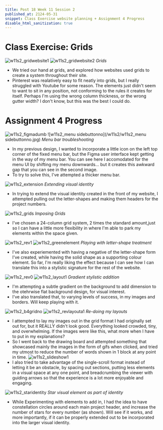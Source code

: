 ```yaml
---
title: Post 18 Week 11 Session 2
published_at: 2124-05-31
snippet: Class Exercise website planning + Assignment 4 Progress
disable_html_sanitization: true
---
```

# **Class Exercise: Grids**
![w11s2_gridwebsite1](/w11s2/w11s2_gridwebsite1.png)
![w11s2_gridwebsite2](/w11s2/w11s2_gridwebsite2.png)
*Grids*
- We tried our hand at grids, and explored how websites used grids to create a system throughout their site.
- Pinterest was realatively easy to fit neatly into grids, but I really struggled with Youtube for some reason. The elements just didn't seem to want to sit in any position, not conforming to the rules it creates for itself. Perhaps I'm using the wrong column thickness, or the wrong gutter width? I don't know, but this was the best I could do. 

# **Assignment 4 Progress**
![w11s2_figmadumb](/w11s2/w11s2_figmadumb.png)
![w11s2_menu sidebuttonno](/w11s2/w11s2_menu sidebuttonno.jpg)
*Menu bar troubleshooting*
- In my previous design, I wanted to incorporate a little icon on the left top corner of the fixed menu bar, but the Figma user interface kept getting in the way of my menu bar. You can see here I accomodated for the menu UI by shifting my menu downwards... but it creates this awkward gap that you can see in the second image. 
- To try to solve this, I've attempted a thicker menu bar.

![w11s2_extension](/w11s2/w11s2_extension.png)
*Extending visual identity*
- In trying to extend the visual identity created in the front of my website, I attempted pulling out the letter-shapes and making them headers for the project numbers. 

![w11s2_grids](/w11s2/w11s2_grids.png)
*Imposing Grids*
- I've chosen a 24-column grid system, 2 times the standard amount,just so I can have a little more flexibility in where I'm able to park my elements within the space given.

![w11s2_rev1](/w11s2/w11s2_rev1.png)
![w11s2_greenelement](/w11s2/w11s2_greenelement.png)
*Playing with letter-shape treatment*
- I've also experiemented with having a negative of the letter-shape form I've created, while having the solid shape as a supporting colour element. So far, I'm really liking the effect because I can see how I can translate this into a stylistic signature for the rest of the website.

![w11s2_rev0](/w01s2/w11s2_rev0.png)
![w11s2_layout1](/w11s2/w11s2_layout1.jpg)
*Gradient stylistic addition*
- I'm attempting a subtle gradient on the background to add dimension to the otehrwise flat background design, for visual interest.
- I've also translated that, to varying levels of success, in my images and borders. Will keep playing with it.

![w11s2_b4gridno](/w11s2/w11s2_b4gridno.png)
![w11s2_revlayouta1](/w11s2/w11s2_revlayouta1.jpg)
*Re-doing my layouts*
- I attempted to lay my images out in the grid format I had originally set out for, but it REALLY didn't look good. Everything looked crowded, tiny, and overwhelming. If the images were like this, what more when I have to put in my explanations?
- So I went back to the drawing board and attempted something that showcased mainly the images in the form of gifs when clicked, and tried my utmost to reduce the number of words shown in 1 block at any point in time.
![w11s2_slideshow1](/w11s2/w11s2_slideshow1.jpg)
- I also tried to take advantage of the single-scroll format instead of letting it be an obstacle, by spacing out sections, putting less elements in a visual space at any one point, and breadcrumbing the viewer with guiding arrows so that the experience is a lot more enjoyable and engaging.

![w11s2_staridentity](/w11s2/w11s2_staridentity.jpg)
*Star visual element as part of identity*
- While Experimenting with elements to add in, I had the idea to have constellation circles around each main project header, and increase the number of stars for every number (as shown). Will see if it works, and more importantly, if it can be properly extended out to be incorporated into the larger visual identity.